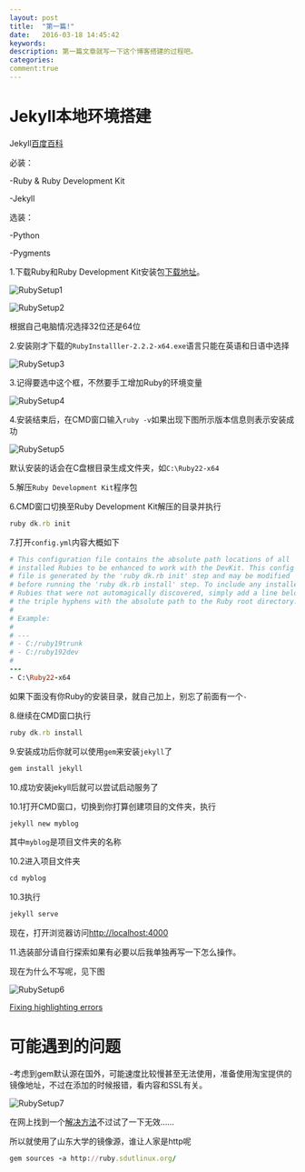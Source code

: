 ```yaml
---
layout: post
title:  "第一篇!"
date:   2016-03-18 14:45:42
keywords: 
description: 第一篇文章就写一下这个博客搭建的过程吧。
categories: 
comment:true
---
```

# Jekyll本地环境搭建

Jekyll[百度百科][Jekyllbaidu]

必装：

-Ruby & Ruby Development Kit

-Jekyll

选装：

-Python

-Pygments


1.下载Ruby和Ruby Development Kit安装包[下载地址][RubuDownLoad]。

![RubySetup1](http://dysing.github.io/resources/20160318/RubySetup1.jpg)

![RubySetup2](http://dysing.github.io/resources/20160318/RubySetup2.jpg)

根据自己电脑情况选择32位还是64位

2.安装刚才下载的`RubyInstalller-2.2.2-x64.exe`语言只能在英语和日语中选择

![RubySetup3](http://dysing.github.io/resources/20160318/RubySetup3.jpg)

3.记得要选中这个框，不然要手工增加Ruby的环境变量

![RubySetup4](http://dysing.github.io/resources/20160318/RubySetup4.jpg)

4.安装结束后，在CMD窗口输入`ruby -v`如果出现下图所示版本信息则表示安装成功

![RubySetup5](http://dysing.github.io/resources/20160318/RubySetup5.jpg)

默认安装的话会在C盘根目录生成文件夹，如`C:\Ruby22-x64`

5.解压`Ruby Development Kit`程序包

6.CMD窗口切换至Ruby Development Kit解压的目录并执行

```ruby
ruby dk.rb init
```

7.打开`config.yml`内容大概如下

```ruby
# This configuration file contains the absolute path locations of all
# installed Rubies to be enhanced to work with the DevKit. This config
# file is generated by the 'ruby dk.rb init' step and may be modified
# before running the 'ruby dk.rb install' step. To include any installed
# Rubies that were not automagically discovered, simply add a line below
# the triple hyphens with the absolute path to the Ruby root directory.
#
# Example:
#
# ---
# - C:/ruby19trunk
# - C:/ruby192dev
#
---
- C:\Ruby22-x64
```

如果下面没有你Ruby的安装目录，就自己加上，别忘了前面有一个`-`

8.继续在CMD窗口执行
```ruby
ruby dk.rb install
```

9.安装成功后你就可以使用`gem`来安装`jekyll`了

```ruby
gem install jekyll
```

10.成功安装jekyll后就可以尝试启动服务了

10.1打开CMD窗口，切换到你打算创建项目的文件夹，执行

```ruby
jekyll new myblog
```

其中`myblog`是项目文件夹的名称

10.2进入项目文件夹

```ruby
cd myblog
```

10.3执行

```ruby
jekyll serve
```

现在，打开浏览器访问[http://localhost:4000](http://localhost:4000)

11.选装部分请自行探索如果有必要以后我单独再写一下怎么操作。

现在为什么不写呢，见下图

![RubySetup6](http://dysing.github.io/resources/20160318/RubySetup6.jpg)

[Fixing highlighting errors](https://help.github.com/articles/page-build-failed-config-file-error/#fixing-highlighting-errors.)

# 可能遇到的问题

-考虑到gem默认源在国外，可能速度比较慢甚至无法使用，准备使用淘宝提供的镜像地址，不过在添加的时候报错，看内容和SSL有关。<br/>

![RubySetup7](http://dysing.github.io/resources/20160318/RubySetup7.jpg)

在网上找到一个[解决方法](http://blog.csdn.net/leorowe/article/details/41968349)不过试了一下无效……

所以就使用了山东大学的镜像源，谁让人家是http呢

````ruby
gem sources -a http://ruby.sdutlinux.org/
````


[Jekyllbaidu]:http://baike.baidu.com/link?url=YtmFI-QbclJtL50XZwNvy1jLOVV-irjUYnt5WpFoo5YHIgkICK_EuILhZfHqgPQz9Zdxig7q40SWdH6dweZzka
[RubuDownLoad]:http://rubyinstaller.org/downloads/